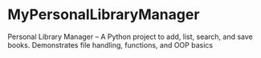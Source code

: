 # MyPersonalLibraryManager
Personal Library Manager – A Python project to add, list, search, and save books. Demonstrates file handling, functions, and OOP basics
